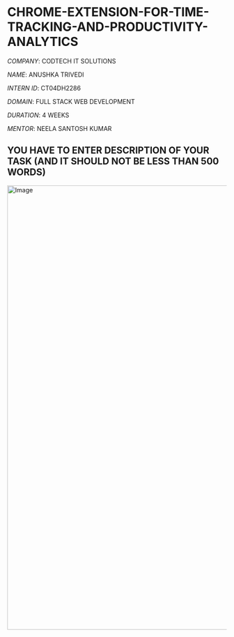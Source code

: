 # CHROME-EXTENSION-FOR-TIME-TRACKING-AND-PRODUCTIVITY-ANALYTICS

*COMPANY*: CODTECH IT SOLUTIONS

*NAME*: ANUSHKA TRIVEDI

*INTERN ID*: CT04DH2286

*DOMAIN*: FULL STACK WEB DEVELOPMENT

*DURATION*: 4 WEEKS

*MENTOR*: NEELA SANTOSH KUMAR 

## YOU HAVE TO ENTER DESCRIPTION OF YOUR TASK (AND IT SHOULD NOT BE LESS THAN 500 WORDS)
<img width="1920" height="1020" alt="Image" src="https://github.com/user-attachments/assets/cb9948b8-3f18-4941-98c7-0373d0ef25dd" />

